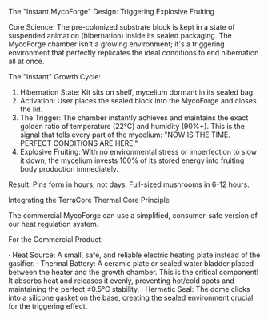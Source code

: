 The "Instant MycoForge" Design: Triggering Explosive Fruiting

Core Science: The pre-colonized substrate block is kept in a state of suspended animation (hibernation) inside its sealed packaging. The MycoForge chamber isn't a growing environment; it's a triggering environment that perfectly replicates the ideal conditions to end hibernation all at once.

The "Instant" Growth Cycle:

1. Hibernation State: Kit sits on shelf, mycelium dormant in its sealed bag.
2. Activation: User places the sealed block into the MycoForge and closes the lid.
3. The Trigger: The chamber instantly achieves and maintains the exact golden ratio of temperature (22°C) and humidity (90%+). This is the signal that tells every part of the mycelium: "NOW IS THE TIME. PERFECT CONDITIONS ARE HERE."
4. Explosive Fruiting: With no environmental stress or imperfection to slow it down, the mycelium invests 100% of its stored energy into fruiting body production immediately.

Result: Pins form in hours, not days. Full-sized mushrooms in 6-12 hours.

Integrating the TerraCore Thermal Core Principle

The commercial MycoForge can use a simplified, consumer-safe version of our heat regulation system.

For the Commercial Product:

· Heat Source: A small, safe, and reliable electric heating plate instead of the gasifier.
· Thermal Battery: A ceramic plate or sealed water bladder placed between the heater and the growth chamber. This is the critical component! It absorbs heat and releases it evenly, preventing hot/cold spots and maintaining the perfect ±0.5°C stability.
· Hermetic Seal: The dome clicks into a silicone gasket on the base, creating the sealed environment crucial for the triggering effect.
